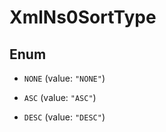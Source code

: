 

# XmlNs0SortType

## Enum


* `NONE` (value: `"NONE"`)

* `ASC` (value: `"ASC"`)

* `DESC` (value: `"DESC"`)



